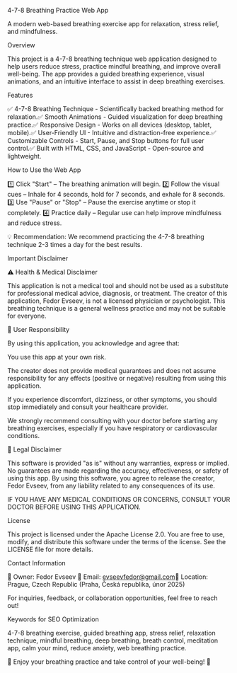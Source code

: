 4-7-8 Breathing Practice Web App

A modern web-based breathing exercise app for relaxation, stress relief, and mindfulness.

Overview

This project is a 4-7-8 breathing technique web application designed to help users reduce stress, practice mindful breathing, and improve overall well-being. The app provides a guided breathing experience, visual animations, and an intuitive interface to assist in deep breathing exercises.

Features

✅ 4-7-8 Breathing Technique - Scientifically backed breathing method for relaxation.✅ Smooth Animations - Guided visualization for deep breathing practice.✅ Responsive Design - Works on all devices (desktop, tablet, mobile).✅ User-Friendly UI - Intuitive and distraction-free experience.✅ Customizable Controls - Start, Pause, and Stop buttons for full user control.✅ Built with HTML, CSS, and JavaScript - Open-source and lightweight.

How to Use the Web App

1️⃣ Click "Start" – The breathing animation will begin.
2️⃣ Follow the visual cues – Inhale for 4 seconds, hold for 7 seconds, and exhale for 8 seconds.
3️⃣ Use "Pause" or "Stop" – Pause the exercise anytime or stop it completely.
4️⃣ Practice daily – Regular use can help improve mindfulness and reduce stress.

💡 Recommendation: We recommend practicing the 4-7-8 breathing technique 2-3 times a day for the best results.

Important Disclaimer

⚠️ Health & Medical Disclaimer

This application is not a medical tool and should not be used as a substitute for professional medical advice, diagnosis, or treatment. The creator of this application, Fedor Evseev, is not a licensed physician or psychologist. This breathing technique is a general wellness practice and may not be suitable for everyone.

🚨 User Responsibility

By using this application, you acknowledge and agree that:

You use this app at your own risk.

The creator does not provide medical guarantees and does not assume responsibility for any effects (positive or negative) resulting from using this application.

If you experience discomfort, dizziness, or other symptoms, you should stop immediately and consult your healthcare provider.

We strongly recommend consulting with your doctor before starting any breathing exercises, especially if you have respiratory or cardiovascular conditions.

🛑 Legal Disclaimer

This software is provided "as is" without any warranties, express or implied. No guarantees are made regarding the accuracy, effectiveness, or safety of using this app. By using this software, you agree to release the creator, Fedor Evseev, from any liability related to any consequences of its use.

IF YOU HAVE ANY MEDICAL CONDITIONS OR CONCERNS, CONSULT YOUR DOCTOR BEFORE USING THIS APPLICATION.

License

This project is licensed under the Apache License 2.0. You are free to use, modify, and distribute this software under the terms of the license. See the LICENSE file for more details.

Contact Information

📩 Owner: Fedor Evseev
📧 Email: evseevfedor@gmail.com📍 
Location: Prague, Czech Republic (Praha, Česká republika, únor 2025)

For inquiries, feedback, or collaboration opportunities, feel free to reach out!

Keywords for SEO Optimization

4-7-8 breathing exercise, guided breathing app, stress relief, relaxation technique, mindful breathing, deep breathing, breath control, meditation app, calm your mind, reduce anxiety, web breathing practice.

🚀 Enjoy your breathing practice and take control of your well-being! 🎉

